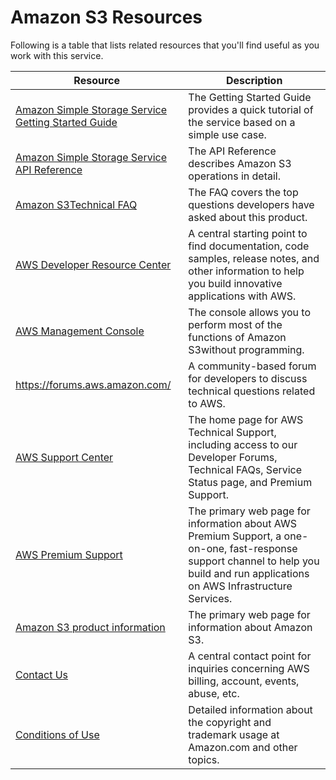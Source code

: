 # Amazon S3 Resources<a name="RelatedResources012"></a>

Following is a table that lists related resources that you'll find useful as you work with this service\.


|  Resource  |  Description  | 
| --- | --- | 
|  [ Amazon Simple Storage Service Getting Started Guide](http://docs.aws.amazon.com/AmazonS3/latest/gsg/)  | The Getting Started Guide provides a quick tutorial of the service based on a simple use case\.  | 
|  [ Amazon Simple Storage Service API Reference](http://docs.aws.amazon.com/AmazonS3/latest/API/)  | The API Reference describes Amazon S3 operations in detail\. | 
|  [Amazon S3Technical FAQ](https://aws.amazon.com/s3/faqs/)  |  The FAQ covers the top questions developers have asked about this product\.   | 
|  [AWS Developer Resource Center](https://aws.amazon.com/resources/)  | A central starting point to find documentation, code samples, release notes, and other information to help you build innovative applications with AWS\.  | 
|   [AWS Management Console](https://aws.amazon.com/console/)   |   The console allows you to perform most of the functions of Amazon S3without programming\.  | 
|    [https://forums\.aws\.amazon\.com/](https://forums.aws.amazon.com/)   |  A community\-based forum for developers to discuss technical questions related to AWS\.   | 
|   [AWS Support Center](https://aws.amazon.com/support)   |   The home page for AWS Technical Support, including access to our Developer Forums, Technical FAQs, Service Status page, and Premium Support\.   | 
|  [AWS Premium Support](https://aws.amazon.com/premiumsupport/)  |  The primary web page for information about AWS Premium Support, a one\-on\-one, fast\-response support channel to help you build and run applications on AWS Infrastructure Services\.  | 
|  [Amazon S3 product information](https://aws.amazon.com/s3/)  | The primary web page for information about Amazon S3\.  | 
|  [Contact Us](https://aws.amazon.com/contact-us/)  |  A central contact point for inquiries concerning AWS billing, account, events, abuse, etc\.   | 
|   [Conditions of Use](https://aws.amazon.com/legal)   |  Detailed information about the copyright and trademark usage at Amazon\.com and other topics\.   | 